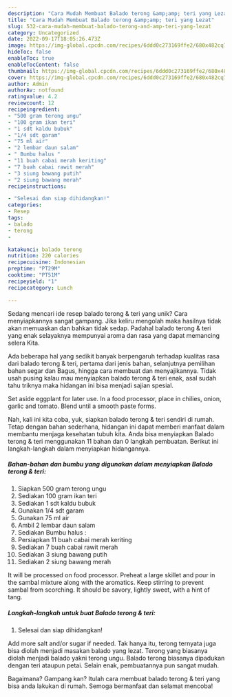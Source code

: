 ```yaml
---
description: "Cara Mudah Membuat Balado terong &amp;amp; teri yang Lezat"
title: "Cara Mudah Membuat Balado terong &amp;amp; teri yang Lezat"
slug: 532-cara-mudah-membuat-balado-terong-and-amp-teri-yang-lezat
category: Uncategorized
date: 2022-09-17T18:05:26.473Z
image: https://img-global.cpcdn.com/recipes/6ddd0c273169ffe2/680x482cq70/balado-terong-teri-foto-resep-utama.jpg
hideToc: false
enableToc: true
enableTocContent: false
thumbnail: https://img-global.cpcdn.com/recipes/6ddd0c273169ffe2/680x482cq70/balado-terong-teri-foto-resep-utama.jpg
cover: https://img-global.cpcdn.com/recipes/6ddd0c273169ffe2/680x482cq70/balado-terong-teri-foto-resep-utama.jpg
author: Admin
authorAv: notfound
ratingvalue: 4.2
reviewcount: 12
recipeingredient:
- "500 gram terong ungu"
- "100 gram ikan teri"
- "1 sdt kaldu bubuk"
- "1/4 sdt garam"
- "75 ml air"
- "2 lembar daun salam"
- " Bumbu halus "
- "11 buah cabai merah keriting"
- "7 buah cabai rawit merah"
- "3 siung bawang putih"
- "2 siung bawang merah"
recipeinstructions:

- "Selesai dan siap dihidangkan!"
categories:
- Resep
tags:
- balado
- terong
- 

katakunci: balado terong  
nutrition: 220 calories
recipecuisine: Indonesian
preptime: "PT29M"
cooktime: "PT51M"
recipeyield: "1"
recipecategory: Lunch

---
```





Sedang mencari ide resep balado terong &amp; teri yang unik? Cara menyiapkannya sangat gampang. Jika keliru mengolah maka hasilnya tidak akan memuaskan dan bahkan tidak sedap. Padahal balado terong &amp; teri yang enak selayaknya mempunyai aroma dan rasa yang dapat memancing selera Kita.





Ada beberapa hal yang sedikit banyak berpengaruh terhadap kualitas rasa dari balado terong &amp; teri, pertama dari jenis bahan, selanjutnya pemilihan bahan segar dan Bagus, hingga cara membuat dan menyajikannya. Tidak usah pusing kalau mau menyiapkan balado terong &amp; teri enak,      asal sudah tahu triknya maka hidangan ini bisa menjadi sajian spesial.














Set aside eggplant for later use. In a food processor, place in chilies, onion, garlic and tomato. Blend until a smooth paste forms.






Nah, kali ini kita coba, yuk, siapkan balado terong &amp; teri sendiri di rumah. Tetap dengan bahan sederhana, hidangan ini dapat memberi manfaat dalam membantu menjaga kesehatan tubuh kita. Anda bisa menyiapkan Balado terong &amp; teri menggunakan 11 bahan dan 0 langkah pembuatan. Berikut ini langkah-langkah dalam menyiapkan hidangannya.

<!--inarticleads1-->

##### Bahan-bahan dan bumbu yang digunakan dalam menyiapkan Balado terong &amp; teri:

1. Siapkan 500 gram terong ungu
1. Sediakan 100 gram ikan teri
1. Sediakan 1 sdt kaldu bubuk
1. Gunakan 1/4 sdt garam
1. Gunakan 75 ml air
1. Ambil 2 lembar daun salam
1. Sediakan  Bumbu halus :
1. Persiapkan 11 buah cabai merah keriting
1. Sediakan 7 buah cabai rawit merah
1. Sediakan 3 siung bawang putih
1. Sediakan 2 siung bawang merah


It will be processed on food processor. Preheat a large skillet and pour in the sambal mixture along with the aromatics. Keep stirring to prevent sambal from scorching. It should be savory, lightly sweet, with a hint of tang. 

<!--inarticleads2-->

##### Langkah-langkah untuk buat Balado terong &amp; teri:


1. Selesai dan siap dihidangkan!

Add more salt and/or sugar if needed. Tak hanya itu, terong ternyata juga bisa diolah menjadi masakan balado yang lezat. Terong yang biasanya diolah menjadi balado yakni terong ungu. Balado terong biasanya dipadukan dengan teri ataupun petai. Selain enak, pembuatannya pun sangat mudah. 

Bagaimana? Gampang kan? Itulah cara membuat balado terong &amp; teri yang bisa anda lakukan di rumah. Semoga bermanfaat dan selamat mencoba!
